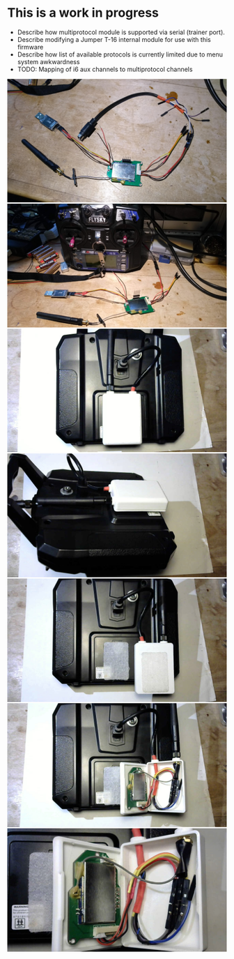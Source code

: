 # This is a work in progress

* Describe how multiprotocol module is supported via serial (trainer port).
* Describe modifying a Jumper T-16 internal module for use with this firmware
* Describe how list of available protocols is currently limited due to menu system awkwardness
* TODO: Mapping of i6 aux channels to multiprotocol channels


![Multiprotocol module pic 1](images/Multiprotocol_1.jpg)
![Multiprotocol module pic 2](images/Multiprotocol_2.jpg)
![Multiprotocol module pic 3](images/Multiprotocol_3.jpg)
![Multiprotocol module pic 4](images/Multiprotocol_4.jpg)
![Multiprotocol module pic 5](images/Multiprotocol_5.jpg)
![Multiprotocol module pic 6](images/Multiprotocol_6.jpg)
![Multiprotocol module pic 7](images/Multiprotocol_7.jpg)

